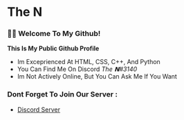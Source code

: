 The N
================

### 👋🏻 Welcome To My Github!
  **This Is My Public Github Profile**
  - Im Exceprienced At HTML, CSS, C++, And Python
  - You Can Find Me On Discord _The 𝗡#3140_
  - Im Not Actively Online, But You Can Ask Me If You Want
### Dont Forget To Join Our Server :
  - [Discord Server](https://discord.com/invite/m8R7Cw2Dg6)
<!--
**then77/then77** is a ✨ _special_ ✨ repository because its `README.md` (this file) appears on your GitHub profile.

Here are some ideas to get you started:

- 🔭 I’m currently working on ...
- 🌱 I’m currently learning ...
- 👯 I’m looking to collaborate on ...
- 🤔 I’m looking for help with ...
- 💬 Ask me about ...
- 📫 How to reach me: ...
- 😄 Pronouns: ...
- ⚡ Fun fact: ...
-->
